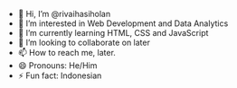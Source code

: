 - 👋 Hi, I’m @rivaihasiholan
- 👀 I’m interested in Web Development and Data Analytics
- 🌱 I’m currently learning HTML, CSS and JavaScript
- 💞️ I’m looking to collaborate on later
- 📫 How to reach me, later.
- 😄 Pronouns: He/Him
- ⚡ Fun fact: Indonesian

<!---
rivaihasiholan/rivaihasiholan is a ✨ special ✨ repository because its `README.md` (this file) appears on your GitHub profile.
You can click the Preview link to take a look at your changes.
--->
